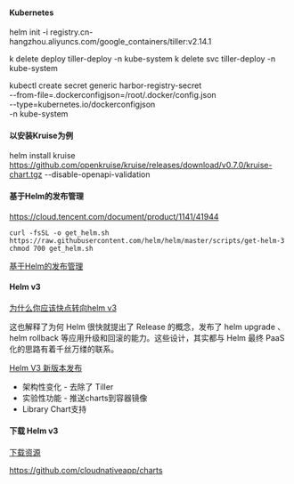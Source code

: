 
#### Kubernetes
helm init -i registry.cn-hangzhou.aliyuncs.com/google_containers/tiller:v2.14.1 

k delete deploy tiller-deploy -n kube-system
k delete svc tiller-deploy -n kube-system


kubectl create secret generic harbor-registry-secret \
    --from-file=.dockerconfigjson=/root/.docker/config.json \
    --type=kubernetes.io/dockerconfigjson \
    -n kube-system

#### 以安装Kruise为例
helm install kruise https://github.com/openkruise/kruise/releases/download/v0.7.0/kruise-chart.tgz --disable-openapi-validation


#### 基于Helm的发布管理

https://cloud.tencent.com/document/product/1141/41944
~~~shell
curl -fsSL -o get_helm.sh https://raw.githubusercontent.com/helm/helm/master/scripts/get-helm-3
chmod 700 get_helm.sh
~~~

[基于Helm的发布管理](https://help.aliyun.com/document_detail/86791.html)

#### Helm v3
[为什么你应该快点转向helm v3](https://developer.aliyun.com/article/709187)

这也解释了为何 Helm 很快就提出了 Release 的概念，发布了 helm upgrade 、 helm rollback 等应用升级和回滚的能力。这些设计，其实都与 Helm 最终 PaaS 化的思路有着千丝万缕的联系。

[Helm V3 新版本发布](https://developer.aliyun.com/article/703821)  
- 架构性变化 - 去除了 Tiller
- 实验性功能 - 推送charts到容器镜像
- Library Chart支持


#### 下载 Helm v3
[下载资源](https://github.com/cloudnativeapp/workshop/tree/master/kubecon2019china/charts/guestbook#installing-helm-v3)

https://github.com/cloudnativeapp/charts
